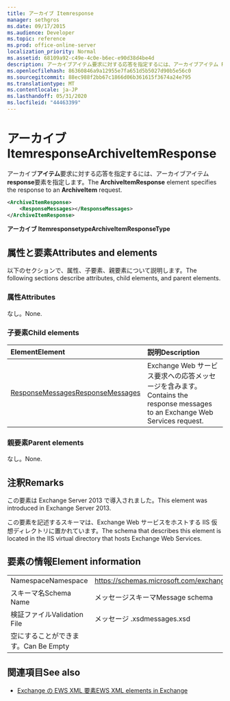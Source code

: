 ```yaml
---
title: アーカイブ Itemresponse
manager: sethgros
ms.date: 09/17/2015
ms.audience: Developer
ms.topic: reference
ms.prod: office-online-server
localization_priority: Normal
ms.assetid: 68109a92-c49e-4c0e-b6ec-e90d38d4be4d
description: アーカイブアイテム要求に対する応答を指定するには、アーカイブアイテム Response 要素を指定します。
ms.openlocfilehash: 86360846a9a12955e7fa651d5b5027d90b5e56c0
ms.sourcegitcommit: 88ec988f2bb67c1866d06b361615f3674a24e795
ms.translationtype: MT
ms.contentlocale: ja-JP
ms.lasthandoff: 05/31/2020
ms.locfileid: "44463399"
---
```

# <a name="archiveitemresponse"></a><span data-ttu-id="1fc8a-103">アーカイブ Itemresponse</span><span class="sxs-lookup"><span data-stu-id="1fc8a-103">ArchiveItemResponse</span></span>

<span data-ttu-id="1fc8a-104">アーカイブ**アイテム**要求に対する応答を指定するには、アーカイブアイテム**response**要素を指定します。</span><span class="sxs-lookup"><span data-stu-id="1fc8a-104">The **ArchiveItemResponse** element specifies the response to an **ArchiveItem** request.</span></span> 
  
```XML
<ArchiveItemResponse>
    <ResponseMessages></ResponseMessages>
</ArchiveItemResponse>
```

 <span data-ttu-id="1fc8a-105">**アーカイブ Itemresponsetype**</span><span class="sxs-lookup"><span data-stu-id="1fc8a-105">**ArchiveItemResponseType**</span></span>
## <a name="attributes-and-elements"></a><span data-ttu-id="1fc8a-106">属性と要素</span><span class="sxs-lookup"><span data-stu-id="1fc8a-106">Attributes and elements</span></span>

<span data-ttu-id="1fc8a-107">以下のセクションで、属性、子要素、親要素について説明します。</span><span class="sxs-lookup"><span data-stu-id="1fc8a-107">The following sections describe attributes, child elements, and parent elements.</span></span>
  
### <a name="attributes"></a><span data-ttu-id="1fc8a-108">属性</span><span class="sxs-lookup"><span data-stu-id="1fc8a-108">Attributes</span></span>

<span data-ttu-id="1fc8a-109">なし。</span><span class="sxs-lookup"><span data-stu-id="1fc8a-109">None.</span></span>
  
### <a name="child-elements"></a><span data-ttu-id="1fc8a-110">子要素</span><span class="sxs-lookup"><span data-stu-id="1fc8a-110">Child elements</span></span>

|<span data-ttu-id="1fc8a-111">**Element**</span><span class="sxs-lookup"><span data-stu-id="1fc8a-111">**Element**</span></span>|<span data-ttu-id="1fc8a-112">**説明**</span><span class="sxs-lookup"><span data-stu-id="1fc8a-112">**Description**</span></span>|
|:-----|:-----|
|[<span data-ttu-id="1fc8a-113">ResponseMessages</span><span class="sxs-lookup"><span data-stu-id="1fc8a-113">ResponseMessages</span></span>](responsemessages.md) <br/> |<span data-ttu-id="1fc8a-114">Exchange Web サービス要求への応答メッセージを含みます。</span><span class="sxs-lookup"><span data-stu-id="1fc8a-114">Contains the response messages to an Exchange Web Services request.</span></span>  <br/> |
   
### <a name="parent-elements"></a><span data-ttu-id="1fc8a-115">親要素</span><span class="sxs-lookup"><span data-stu-id="1fc8a-115">Parent elements</span></span>

<span data-ttu-id="1fc8a-116">なし。</span><span class="sxs-lookup"><span data-stu-id="1fc8a-116">None.</span></span>
  
## <a name="remarks"></a><span data-ttu-id="1fc8a-117">注釈</span><span class="sxs-lookup"><span data-stu-id="1fc8a-117">Remarks</span></span>

<span data-ttu-id="1fc8a-118">この要素は Exchange Server 2013 で導入されました。</span><span class="sxs-lookup"><span data-stu-id="1fc8a-118">This element was introduced in Exchange Server 2013.</span></span>
  
<span data-ttu-id="1fc8a-119">この要素を記述するスキーマは、Exchange Web サービスをホストする IIS 仮想ディレクトリに置かれています。</span><span class="sxs-lookup"><span data-stu-id="1fc8a-119">The schema that describes this element is located in the IIS virtual directory that hosts Exchange Web Services.</span></span>
  
## <a name="element-information"></a><span data-ttu-id="1fc8a-120">要素の情報</span><span class="sxs-lookup"><span data-stu-id="1fc8a-120">Element information</span></span>

|||
|:-----|:-----|
|<span data-ttu-id="1fc8a-121">Namespace</span><span class="sxs-lookup"><span data-stu-id="1fc8a-121">Namespace</span></span>  <br/> |https://schemas.microsoft.com/exchange/services/2006/messages  <br/> |
|<span data-ttu-id="1fc8a-122">スキーマ名</span><span class="sxs-lookup"><span data-stu-id="1fc8a-122">Schema Name</span></span>  <br/> |<span data-ttu-id="1fc8a-123">メッセージスキーマ</span><span class="sxs-lookup"><span data-stu-id="1fc8a-123">Message schema</span></span>  <br/> |
|<span data-ttu-id="1fc8a-124">検証ファイル</span><span class="sxs-lookup"><span data-stu-id="1fc8a-124">Validation File</span></span>  <br/> |<span data-ttu-id="1fc8a-125">メッセージ .xsd</span><span class="sxs-lookup"><span data-stu-id="1fc8a-125">messages.xsd</span></span>  <br/> |
|<span data-ttu-id="1fc8a-126">空にすることができます。</span><span class="sxs-lookup"><span data-stu-id="1fc8a-126">Can Be Empty</span></span>  <br/> ||
   
## <a name="see-also"></a><span data-ttu-id="1fc8a-127">関連項目</span><span class="sxs-lookup"><span data-stu-id="1fc8a-127">See also</span></span>

- [<span data-ttu-id="1fc8a-128">Exchange の EWS XML 要素</span><span class="sxs-lookup"><span data-stu-id="1fc8a-128">EWS XML elements in Exchange</span></span>](ews-xml-elements-in-exchange.md)


